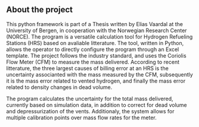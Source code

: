 ## About the project
This python framework is part of a Thesis written by Elias Vaardal at the University of Bergen, in cooperation with the Norwegian Research Center (NORCE). The program is a versatile calculation tool for Hydrogen Refueling Stations (HRS) based on avaliable litterature. The tool, written in Python, allows the operator to directly
configure the program through an Excel template. The project follows the industry standard, and uses the Coriolis Flow Meter (CFM) to measure the mass delivered. According to recent litterature, the three largest causes of billing error at an HRS is the uncertainty associanted with the mass measured by the CFM, subsequently it is the mass error related to vented hydrogen, and finally the mass error related to density changes in dead volume. 

The program calculates the uncertainty for the total mass delivered, currently based on simulation data, in addition to correct for dead volume and depressurization of the vents. Additionaly, the system allows for multiple calibration points over mass flow rates for the meter.  
